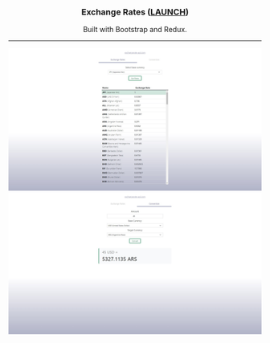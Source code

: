<h3 align="center">Exchange Rates (<a href="https://devtsp.github.io/exchange-rates">LAUNCH</a>)</h3>
<p align="center">Built with Bootstrap and Redux.</p>

---
<p align="center">
<img src="./previews/1.jpg">
<img src="./previews/2.jpg">
</p>
